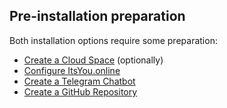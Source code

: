## Pre-installation preparation

Both installation options require some preparation:

- [Create a Cloud Space](CloudSpace/CloudSpace.md) (optionally)
- [Configure ItsYou.online](Itsyou.online/Itsyou-online.md)
- [Create a Telegram Chatbot](Telegram/Telegram.md)
- [Create a GitHub Repository](GitHub/GitHub.md)
